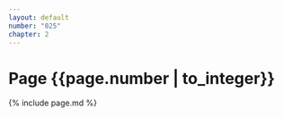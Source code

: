 ```yaml
---
layout: default
number: "025"
chapter: 2
---
```


# Page {{page.number | to_integer}}
{% include page.md %}
